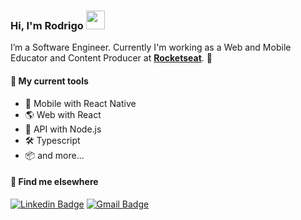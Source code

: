### Hi, I'm Rodrigo <img src="https://media.giphy.com/media/hvRJCLFzcasrR4ia7z/giphy.gif" width="30px">

I’m a Software Engineer. Currently I'm working as a Web and Mobile Educator and Content Producer at [**Rocketseat**](https://github.com/rocketseat-education). 🚀

#### 🧰 My current tools 
-  📱 Mobile with React Native
-  🌎 Web with React
-  📡 API with Node.js 
-  🛠️ Typescript
-  📦 and more...

#### 💬 Find me elsewhere

[![Linkedin Badge](https://img.shields.io/badge/-Linkedin-blue?style=flat-square&logo=Linkedin&logoColor=white&link=https://www.linkedin.com/in/rodrigo-goncalves-santana/)](https://www.linkedin.com/in/rodrigo-goncalves-santana/) 
[![Gmail Badge](https://img.shields.io/badge/-rodrigorgtic@gmail.com-c14438?style=flat-square&logo=Gmail&logoColor=white&link=mailto:rodrigorgtic@gmail.com)](mailto:fhugoduarte@gmail.com)
